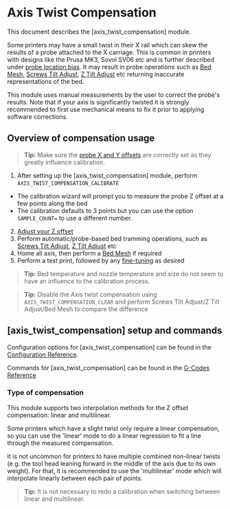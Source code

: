# Axis Twist Compensation

This document describes the [axis_twist_compensation] module.

Some printers may have a small twist in their X rail which can skew the results
of a probe attached to the X carriage.
This is common in printers with designs like the Prusa MK3, Sovol SV06 etc and is
further described under [probe location
bias](Probe_Calibrate.md#location-bias-check). It may result in
probe operations such as [Bed Mesh](Bed_Mesh.md),
[Screws Tilt Adjust](G-Codes.md#screws_tilt_adjust),
[Z Tilt Adjust](G-Codes.md#z_tilt_adjust) etc returning inaccurate
representations of the bed.

This module uses manual measurements by the user to correct the probe's results.
Note that if your axis is significantly twisted it is strongly recommended to
first use mechanical means to fix it prior to applying software corrections.

## Overview of compensation usage

> **Tip:** Make sure the [probe X and Y offsets](Config_Reference.md#probe) are
> correctly set as they greatly influence calibration.

1. After setting up the [axis_twist_compensation] module,
perform `AXIS_TWIST_COMPENSATION_CALIBRATE`
* The calibration wizard will prompt you to measure the probe Z offset at a few
points along the bed
* The calibration defaults to 3 points but you can use the option
`SAMPLE_COUNT=` to use a different number.
2. [Adjust your Z offset](Probe_Calibrate.md#calibrating-probe-z-offset)
3. Perform automatic/probe-based bed tramming operations, such as
[Screws Tilt Adjust](G-Codes.md#screws_tilt_adjust),
[Z Tilt Adjust](G-Codes.md#z_tilt_adjust) etc
4. Home all axis, then perform a [Bed Mesh](Bed_Mesh.md) if required
5. Perform a test print, followed by any
[fine-tuning](Axis_Twist_Compensation.md#fine-tuning) as desired

> **Tip:** Bed temperature and nozzle temperature and size do not seem to have
> an influence to the calibration process.

> **Tip:** Disable the Axis twist compensation using
> `AXIS_TWIST_COMPENSATION_CLEAR` and perform Screws Tilt Adjust/Z Tilt
> Adjust/Bed Mesh to compare the difference

## [axis_twist_compensation] setup and commands

Configuration options for [axis_twist_compensation] can be found in the
[Configuration Reference](Config_Reference.md#axis_twist_compensation).

Commands for [axis_twist_compensation] can be found in the
[G-Codes Reference](G-Codes.md#axis_twist_compensation)

### Type of compensation

This module supports two interpolation methods for the Z offset compensation:
linear and multilinear.

Some printers which have a slight twist only require a linear compensation, so
you can use the 'linear' mode to do a linear regression to fit a line through
the measured compensation.

It is not uncommon for printers to have multiple combined non-linear twists
(e.g. the tool head leaning forward in the middle of the axis due to its own
weight). For that, it is recommended to use the 'multilinear' mode which will
interpolate linearly between each pair of points.

> **Tip:** It is not necessary to redo a calibration when switching between
> linear and multilinear.
